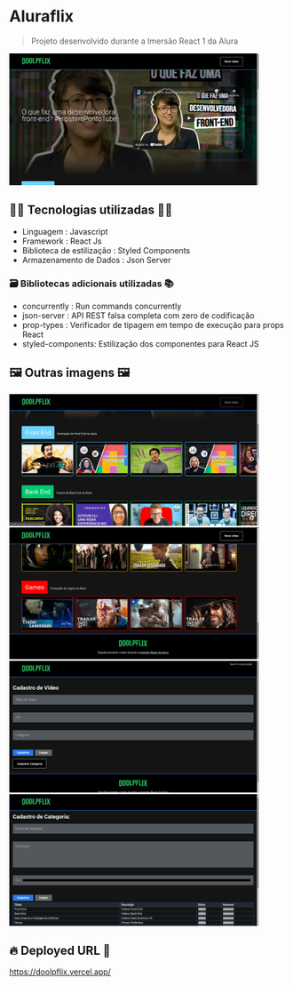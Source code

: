 # Aluraflix

> Projeto desenvolvido durante a Imersão React 1 da Alura

<img src="https://raw.githubusercontent.com/rodolfoHOk/portfolio-img/main/images/aluraflix-1.png" alt="Aluraflix Img1" width="450"/>

## 👨‍💻 Tecnologias utilizadas 👩‍💻

- Linguagem : Javascript
- Framework : React Js
- Biblioteca de estilização : Styled Components
- Armazenamento de Dados : Json Server

### 🗃️ Bibliotecas adicionais utilizadas 📚

- concurrently : Run commands concurrently
- json-server : API REST falsa completa com zero de codificação
- prop-types : Verificador de tipagem em tempo de execução para props React
- styled-components: Estilização dos componentes para React JS

## 🖼️ Outras imagens 🖼️

<img src="https://raw.githubusercontent.com/rodolfoHOk/portfolio-img/main/images/aluraflix-2.png" alt="Aluraflix Img2" width="450"/>

<img src="https://raw.githubusercontent.com/rodolfoHOk/portfolio-img/main/images/aluraflix-3.png" alt="Aluraflix Img3" width="450"/>

<img src="https://raw.githubusercontent.com/rodolfoHOk/portfolio-img/main/images/aluraflix-4.png" alt="Aluraflix Img4" width="450"/>

<img src="https://raw.githubusercontent.com/rodolfoHOk/portfolio-img/main/images/aluraflix-5.png" alt="Aluraflix Img5" width="450"/>

## 🔥 Deployed URL 🔗

https://doolpflix.vercel.app/
